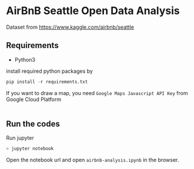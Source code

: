 # AirBnB Seattle Open Data Analysis
Dataset from https://www.kaggle.com/airbnb/seattle

## Requirements
- Python3

install required python packages by
```python
pip install -r requirements.txt
```

If you want to draw a map, you need `Google Maps Javascript API Key` from Google Cloud Platform<br>
<br>
## Run the codes
Run jupyter

```bash
> jupyter notebook
```
Open the notebook url and open `airbnb-analysis.ipynb` in the browser.
